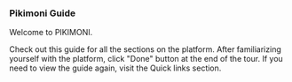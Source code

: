 ### Pikimoni Guide

Welcome to PIKIMONI.

Check out this guide for all the sections on the platform. After familiarizing yourself with the platform, click "Done" button at the end of the tour. If you need to view the guide again, visit the Quick links section.